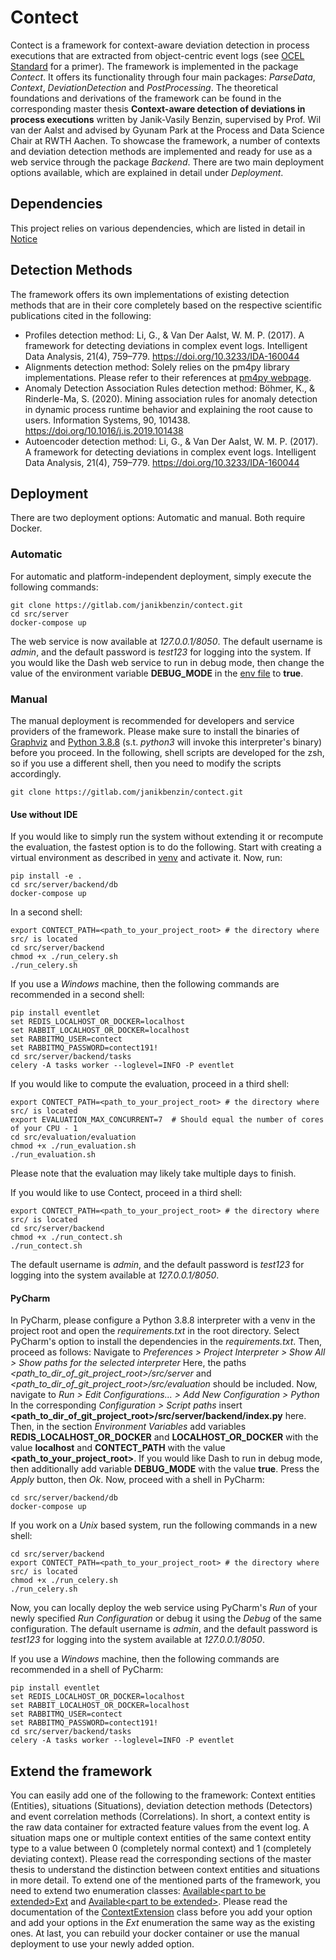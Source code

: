 # Contect

Contect is a framework for context-aware deviation detection in process executions that are extracted from object-centric event logs (see [OCEL Standard](http://ocel-standard.org) for a primer).
The framework is implemented in the package *Contect*. 
It offers its functionality through four main packages: *ParseData*, *Context*, *DeviationDetection* and *PostProcessing*.
The theoretical foundations and derivations of the framework can be found in the corresponding master thesis **Context-aware detection of deviations in process executions** written by Janik-Vasily Benzin, supervised by Prof. Wil van der Aalst and advised by Gyunam Park at the Process and Data Science Chair at RWTH Aachen.
To showcase the framework, a number of contexts and deviation detection methods are implemented and 
ready for use as a web service through the package *Backend*.
There are two main deployment options available, which are explained in detail under *Deployment*.

## Dependencies
This project relies on various dependencies, which are listed in detail in [Notice](NOTICE.md)

## Detection Methods

The framework offers its own implementations of existing detection methods that are in their core completely 
based on the respective scientific publications cited in the following: 

- Profiles detection method: Li, G., & Van Der Aalst, W. M. P. (2017). A framework for detecting deviations in complex event logs. Intelligent Data Analysis, 21(4), 759–779. https://doi.org/10.3233/IDA-160044
- Alignments detection method: Solely relies on the pm4py library implementations. Please refer to their references at [pm4py webpage](https://pm4py.fit.fraunhofer.de).
- Anomaly Detection Association Rules detection method: Böhmer, K., & Rinderle-Ma, S. (2020). Mining association rules for anomaly detection in dynamic process runtime behavior and explaining the root cause to users. Information Systems, 90, 101438. https://doi.org/10.1016/j.is.2019.101438
- Autoencoder detection method: Li, G., & Van Der Aalst, W. M. P. (2017). A framework for detecting deviations in complex event logs. Intelligent Data Analysis, 21(4), 759–779. https://doi.org/10.3233/IDA-160044

## Deployment

There are two deployment options: Automatic and manual. Both require Docker.

### Automatic
For automatic and platform-independent deployment, simply execute the following commands:
```shell script
git clone https://gitlab.com/janikbenzin/contect.git
cd src/server
docker-compose up
```
The web service is now available at *127.0.0.1/8050*. 
The default username is *admin*, and the default password is *test123* for logging into the system.
If you would like the Dash web service to run in debug mode, then change the value of the environment variable **DEBUG_MODE** in the [env file](src/server/.env) to **true**.

### Manual
The manual deployment is recommended for developers and service providers of the framework. 
Please make sure to install the binaries of [Graphviz](https://graphviz.org) and [Python 3.8.8](https://www.python.org/downloads/release/python-388/) (s.t. *python3* will invoke this interpreter's binary) before you proceed.
In the following, shell scripts are developed for the zsh, so if you use a different shell, then you need to modify the scripts accordingly.

```shell script
git clone https://gitlab.com/janikbenzin/contect.git
```

#### Use without IDE
If you would like to simply run the system without extending it or recompute the evaluation, the fastest option is to do the following.
Start with creating a virtual environment as described in [venv](https://docs.python.org/3/tutorial/venv.html) and activate it.
Now, run:

```shell script
pip install -e .
cd src/server/backend/db
docker-compose up
```

In a second shell:

```shell script
export CONTECT_PATH=<path_to_your_project_root> # the directory where src/ is located
cd src/server/backend
chmod +x ./run_celery.sh
./run_celery.sh
```

If you use a *Windows* machine, then the following commands are recommended in a second shell:
```shell script
pip install eventlet  
set REDIS_LOCALHOST_OR_DOCKER=localhost
set RABBIT_LOCALHOST_OR_DOCKER=localhost
set RABBITMQ_USER=contect
set RABBITMQ_PASSWORD=contect191! 
cd src/server/backend/tasks
celery -A tasks worker --loglevel=INFO -P eventlet
```

If you would like to compute the evaluation, proceed in a third shell:
```shell script
export CONTECT_PATH=<path_to_your_project_root> # the directory where src/ is located
export EVALUATION_MAX_CONCURRENT=7  # Should equal the number of cores of your CPU - 1 
cd src/evaluation/evaluation
chmod +x ./run_evaluation.sh
./run_evaluation.sh
```

Please note that the evaluation may likely take multiple days to finish.

If you would like to use Contect, proceed in a third shell:
```shell script
export CONTECT_PATH=<path_to_your_project_root> # the directory where src/ is located
cd src/server/backend
chmod +x ./run_contect.sh
./run_contect.sh
```

The default username is *admin*, and the default password is *test123* for logging into the system available at *127.0.0.1/8050*.

#### PyCharm
In PyCharm, please configure a Python 3.8.8 interpreter with a venv in the project root and open the *requirements.txt* in the root directory.
Select PyCharm's option to install the dependencies in the *requirements.txt*.
Then, proceed as follows: 
Navigate to *Preferences > Project Interpreter > Show All > Show paths for the selected interpreter*
Here, the paths *<path_to_dir_of_git_project_root>/src/server* and *<path_to_dir_of_git_project_root>/src/evaluation*
should be included. 
Now, navigate to *Run > Edit Configurations... > Add New Configuration > Python*
In the corresponding *Configuration > Script paths* insert **<path_to_dir_of_git_project_root>/src/server/backend/index.py** here.
Then, in the section *Environment Variables* add variables **REDIS_LOCALHOST_OR_DOCKER** and **LOCALHOST_OR_DOCKER** with the value **localhost** and **CONTECT_PATH** with the value **<path_to_your_project_root>**. 
If you would like Dash to run in debug mode, then additionally add variable **DEBUG_MODE** with the value **true**. 
Press the *Apply* button, then *Ok*. 
Now, proceed with a shell in PyCharm:

```shell script
cd src/server/backend/db
docker-compose up
```
If you work on a *Unix* based system, run the following commands in a new shell:

```shell script
cd src/server/backend
export CONTECT_PATH=<path_to_your_project_root> # the directory where src/ is located
chmod +x ./run_celery.sh
./run_celery.sh
```
Now, you can locally deploy the web service using PyCharm's *Run* of your newly specified *Run Configuration*
or debug it using the *Debug* of the same configuration.
The default username is *admin*, and the default password is *test123* for logging into the system available at *127.0.0.1/8050*.

If you use a *Windows* machine, then the following commands are recommended in a shell of PyCharm:
```shell script
pip install eventlet  
set REDIS_LOCALHOST_OR_DOCKER=localhost
set RABBIT_LOCALHOST_OR_DOCKER=localhost
set RABBITMQ_USER=contect
set RABBITMQ_PASSWORD=contect191! 
cd src/server/backend/tasks
celery -A tasks worker --loglevel=INFO -P eventlet
```

## Extend the framework
You can easily add one of the following to the framework: Context entities (Entities), situations (Situations), deviation detection methods (Detectors) and event correlation methods (Correlations).
In short, a context entity is the raw data container for extracted feature values from the event log.
A situation maps one or multiple context entities of the same context entity type to a value between 0 (completely normal context) and 1 (completely deviating context).
Please read the corresponding sections of the master thesis to understand the distinction between context entities and situations in more detail.
To extend one of the mentioned parts of the framework, you need to extend two enumeration classes:
[Available\<part to be extended\>Ext](src/server/backend/param/available.py) and [Available\<part to be extended\>](src/server/contect/available/available.py).
Please read the documentation of the [ContextExtension](src/server/contect/available/ext.py) class before you add your option and add your options in the *Ext* enumeration the same way as the existing ones.
At last, you can rebuild your docker container or use the manual deployment to use your newly added option.